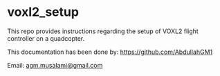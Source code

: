 # voxl2_setup
This repo provides instructions regarding the setup of VOXL2 flight controller on a quadcopter.

This documentation has been done by:
https://github.com/AbdullahGM1

Email:
agm.musalami@gmail.com
